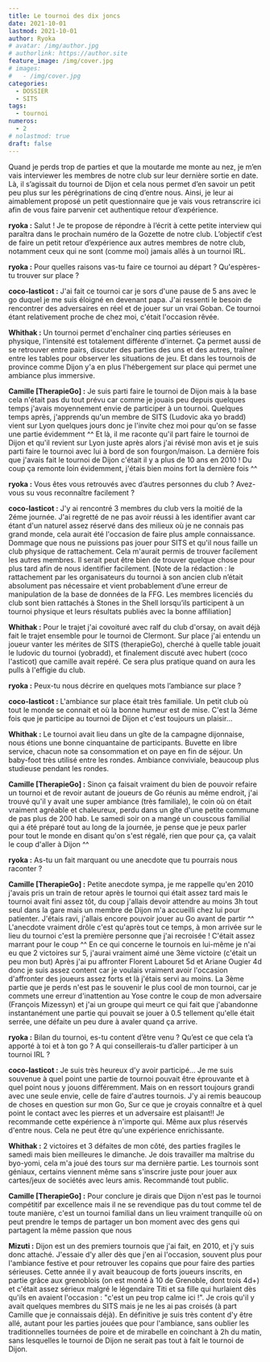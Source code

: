```yaml
---
title: Le tournoi des dix joncs
date: 2021-10-01
lastmod: 2021-10-01
author: Ryoka
# avatar: /img/author.jpg
# authorlink: https://author.site
feature_image: /img/cover.jpg
# images:
#   - /img/cover.jpg
categories:
  - DOSSIER
  - SITS
tags:
  - tournoi
numeros: 
  - 2
# nolastmod: true
draft: false
---
```


Quand je perds trop de parties et que la moutarde me monte au nez, je m’en vais interviewer les membres de notre club sur leur dernière sortie en date. Là, il s’agissait du tournoi de Dijon et cela nous permet d’en savoir un petit peu plus sur les pérégrinations de cinq d’entre nous. Ainsi, je leur ai aimablement proposé un petit questionnaire que je vais vous retranscrire ici afin de vous faire parvenir cet authentique retour d’expérience.

<!--more-->

**ryoka :** Salut ! Je te propose de répondre à l’écrit à cette petite interview qui paraîtra dans le prochain numéro de la Gozette de notre club. L’objectif c’est de faire un petit retour d’expérience aux autres membres de notre club, notamment ceux qui ne sont (comme moi) jamais allés à un tournoi IRL.

**ryoka :** Pour quelles raisons vas-tu faire ce tournoi au départ ? Qu'espères-tu trouver sur place ?

**coco-lasticot :** J'ai fait ce tournoi car je sors d'une pause de 5 ans avec le go duquel je me suis éloigné en devenant papa. J'ai ressenti le besoin de rencontrer des adversaires en réel et de jouer sur un vrai Goban. Ce tournoi étant relativement proche de chez moi, c'était l'occasion rêvée.

**Whithak :** Un tournoi permet d'enchaîner cinq parties sérieuses en physique, l'intensité est totalement différente d'internet. Ça permet aussi de se retrouver entre pairs, discuter des parties des uns et des autres, traîner entre les tables pour observer les situations de jeu. Et dans les tournois de province comme Dijon y'a en plus l'hébergement sur place qui permet une ambiance plus immersive.

**Camille [TherapieGo] :** Je suis parti faire le tournoi de Dijon mais à la base cela n'était pas du tout prévu car comme je jouais peu depuis quelques temps j'avais moyennement envie de participer à un tournoi.
Quelques temps après, j'apprends qu'un membre de SITS (Ludovic aka yo bradd) vient sur Lyon quelques jours donc je l'invite chez moi pour qu'on se fasse une partie évidemment ^^
Et là, il me raconte qu'il part faire le tournoi de Dijon et qu'il revient sur Lyon juste après alors j'ai révisé mon avis et je suis parti faire le tournoi avec lui à bord de son fourgon/maison.
La dernière fois que j'avais fait le tournoi de Dijon c'était il y a plus de 10 ans en 2010 !
Du coup ça remonte loin évidemment, j'étais bien moins fort la dernière fois ^^

**ryoka :** Vous êtes vous retrouvés avec d’autres personnes du club ? Avez-vous su vous reconnaître facilement ?

**coco-lasticot :** J'y ai rencontré 3 membres du club vers la moitié de la 2éme journée. J'ai regretté de ne pas avoir réussi à les identifier avant car étant d'un naturel assez réservé dans des milieux où je ne connais pas grand monde, cela aurait été l'occasion de faire plus ample connaissance. Dommage que nous ne puissions pas jouer pour SITS et qu'il nous faille un club physique de rattachement. Cela m'aurait permis de trouver facilement les autres membres. Il serait peut être bien de trouver quelque chose pour plus tard afin de nous identifier facilement.
[Note de la rédaction : le rattachement par les organisateurs du tournoi à son ancien club n’était absolument pas nécessaire et vient probablement d’une erreur de manipulation de la base de données de la FFG. Les membres licenciés du club sont bien rattachés à Stones in the Shell lorsqu’ils participent à un tournoi physique et leurs résultats publiés avec la bonne affiliation]

**Whithak :** Pour le trajet j'ai covoituré avec ralf du club d'orsay, on avait déjà fait le trajet ensemble pour le tournoi de Clermont. Sur place j'ai entendu un joueur vanter les mérites de SITS (therapieGo), cherché à quelle table jouait le ludovic du tournoi (yobradd), et finalement discuté avec hubert (coco l'asticot) que camille avait repéré. Ce sera plus pratique quand on aura les pulls à l'effigie du club.

**ryoka :** Peux-tu nous décrire en quelques mots l’ambiance sur place ?

**coco-lasticot :** L'ambiance sur place était très familiale. Un petit club où tout le monde se connait et où la bonne humeur est de mise. C'est la 3éme fois que je participe au tournoi de Dijon et c'est toujours un plaisir…

**Whithak :** Le tournoi avait lieu dans un gîte de la campagne dijonnaise, nous étions une bonne cinquantaine de participants. Buvette en libre service, chacun note sa consommation et on paye en fin de séjour. Un baby-foot très utilisé entre les rondes. Ambiance conviviale, beaucoup plus studieuse pendant les rondes.

**Camille [TherapieGo] :** Sinon ça faisait vraiment du bien de pouvoir refaire un tournoi et de revoir autant de joueurs de Go réunis au même endroit, j'ai trouvé qu'il y avait une super ambiance (très familiale), le coin où on était vraiment agréable et chaleureux, perdu dans un gîte d'une petite commune de pas plus de 200 hab. Le samedi soir on a mangé un couscous familial qui a été préparé tout au long de la journée, je pense que je peux parler pour tout le monde en disant qu'on s'est régalé, rien que pour ça, ça valait le coup d'aller à Dijon ^^

**ryoka :** As-tu un fait marquant ou une anecdote que tu pourrais nous raconter ?

**Camille [TherapieGo] :** Petite anecdote sympa, je me rappelle qu'en 2010 j'avais pris un train de retour après le tournoi qui était assez tard mais le tournoi avait fini assez tôt, du coup j'allais devoir attendre au moins 3h tout seul dans la gare mais un membre de Dijon m'a accueilli chez lui pour patienter.
J'étais ravi, j'allais encore pouvoir jouer au Go avant de partir ^^ L'anecdote vraiment drôle c'est qu'après tout ce temps, à mon arrivée sur le lieu du tournoi c'est la première personne que j'ai recroisée ! C'était assez marrant pour le coup ^^
En ce qui concerne le tournois en lui-même je n'ai eu que 2 victoires sur 5, j'aurai vraiment aimé une 3ème victoire (c'était un peu mon but)
Après j'ai pu affronter Florent Labouret 5d et Ariane Ougier 4d donc je suis assez content car je voulais vraiment avoir l'occasion d'affronter des joueurs assez forts et là j'étais servi au moins.
La 3ème partie que je perds n'est pas le souvenir le plus cool de mon tournoi, car je commets une erreur d'inattention au Yose contre le coup de mon adversaire (François Mizessyn) et j'ai un groupe qui meurt ce qui fait que j'abandonne instantanément une partie qui pouvait se jouer à 0.5 tellement qu'elle était serrée, une défaite un peu dure à avaler quand ça arrive.

**ryoka :** Bilan du tournoi, es-tu content d’être venu ? Qu’est ce que cela t’a apporté à toi et à ton go ? A qui conseillerais-tu d’aller participer à un tournoi IRL ?

**coco-lasticot :** Je suis très heureux d'y avoir participé... Je me suis souvenue à quel point une partie de tournoi pouvait être éprouvante et à quel point nous y jouons différemment. Mais on en ressort toujours grandi avec une seule envie, celle de faire d'autres tournois. J'y ai remis beaucoup de choses en question sur mon Go, Sur ce que je croyais connaître et à quel point le contact avec les pierres et un adversaire est plaisant!! Je recommande cette expérience à n'importe qui. Même aux plus réservés d'entre nous. Cela ne peut être qu'une expérience enrichissante.

**Whithak :** 2 victoires et 3 défaites de mon côté, des parties fragiles le samedi mais bien meilleures le dimanche. Je dois travailler ma maîtrise du byo-yomi, cela m'a joué des tours sur ma dernière partie. Les tournois sont géniaux, certains viennent même sans s'inscrire juste pour jouer aux cartes/jeux de sociétés avec leurs amis. Recommandé tout public.

**Camille [TherapieGo] :** Pour conclure je dirais que Dijon n'est pas le tournoi compétitif par excellence mais il ne se revendique pas du tout comme tel de toute manière, c'est un tournoi familial dans un lieu vraiment tranquille où on peut prendre le temps de partager un bon moment avec des gens qui partagent la même passion que nous 

**Mizuti :** Dijon est un des premiers tournois que j'ai fait, en 2010, et j'y suis donc attaché. J'essaie d'y aller dès que j'en ai l'occasion, souvent plus pour l'ambiance festive et pour retrouver les copains que pour faire des parties sérieuses. Cette année il y avait beaucoup de forts joueurs inscrits, en partie grâce aux grenoblois (on est monté à 10 de Grenoble, dont trois 4d+) et c'était assez sérieux malgré le légendaire Titi et sa fille qui hurlaient dès qu'ils en avaient l'occasion : "c'est un peu trop calme ici !". Je crois qu'il y avait quelques membres du SITS mais je ne les ai pas croisés (à part Camille que je connaissais déjà). En définitive je suis très content d'y être allé, autant pour les parties jouées que pour l'ambiance, sans oublier les traditionnelles tournées de poire et de mirabelle en coinchant à 2h du matin, sans lesquelles le tournoi de Dijon ne serait pas tout à fait le tournoi de Dijon.

